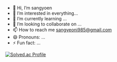 - 👋 Hi, I’m sangyoen  
- 👀 I’m interested in everything...
- 🌱 I’m currently learning ...
- 💞️ I’m looking to collaborate on ...
- 📫 How to reach me sangyeoni985@gmail.com
- 😄 Pronouns: ...
- ⚡ Fun fact: ...

[![Solved.ac Profile](http://mazassumnida.wtf/api/v2/generate_badge?boj=tkddus21)](https://solved.ac/iris7219/)
<!---
tkddus21/tkddus21 is a ✨ special ✨ repository because its `README.md` (this file) appears on your GitHub profile.
You can click the Preview link to take a look at your changes.
--->
